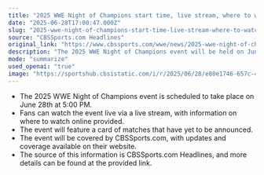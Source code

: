 ```yaml
---
title: "2025 WWE Night of Champions start time, live stream, where to watch online, card, matches"
date: "2025-06-28T17:00:47.000Z"
slug: "2025-wwe-night-of-champions-start-time-live-stream-where-to-watch-online-card-matches"
source: "CBSSports.com Headlines"
original_link: "https://www.cbssports.com/wwe/news/2025-wwe-night-of-champions-start-time-live-stream-where-to-watch-online-card-matches/"
description: "The 2025 WWE Night of Champions event will be held on June 28th at 5:00 PM, with matches yet to be announced, available to watch via live stream on CBSSports.com."
mode: "summarize"
used_openai: "true"
image: "https://sportshub.cbsistatic.com/i/r/2025/06/28/e80e1746-657c-4795-b67f-ade09a75af5f/thumbnail/1200x675/8b4408175909974c47ca26d546c0ec45/cody-rhodes-king-of-the-ring.jpg"
---
```


- The 2025 WWE Night of Champions event is scheduled to take place on June 28th at 5:00 PM.
- Fans can watch the event live via a live stream, with information on where to watch online provided.
- The event will feature a card of matches that have yet to be announced.
- The event will be covered by CBSSports.com, with updates and coverage available on their website.
- The source of this information is CBSSports.com Headlines, and more details can be found at the provided link.